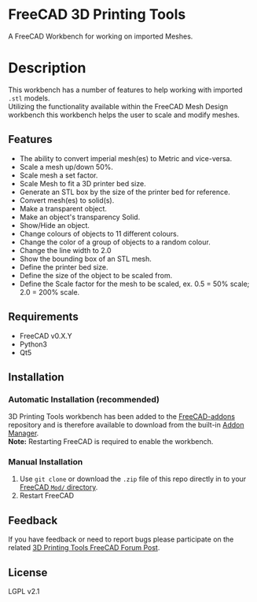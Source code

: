 # FreeCAD 3D Printing Tools
A FreeCAD Workbench for working on imported Meshes.  

# Description
This workbench has a number of features to help working with imported `.stl` models.  
Utilizing the functionality available within the FreeCAD Mesh Design workbench this workbench helps the user to scale and modify meshes.

## Features

* The ability to convert imperial mesh(es) to Metric and vice-versa.  
* Scale a mesh up/down 50%.  
* Scale mesh a set factor.  
* Scale Mesh to fit a 3D printer bed size.  
* Generate an STL box by the size of the printer bed for reference.  
* Convert mesh(es) to solid(s).  
* Make a transparent object.  
* Make an object's transparency Solid.  
* Show/Hide an object.  
* Change colours of objects to 11 different colours.  
* Change the color of a group of objects to a random colour.  
* Change the line width to 2.0  
* Show the bounding box of an STL mesh.  
* Define the printer bed size.  
* Define the size of the object to be scaled from.  
* Define the Scale factor for the mesh to be scaled, ex. 0.5 = 50% scale; 2.0 = 200% scale.

## Requirements
* FreeCAD v0.X.Y  
* Python3  
* Qt5

## Installation

### Automatic Installation (recommended)
3D Printing Tools workbench has been added to the [FreeCAD-addons](https://github.com/FreeCAD/FreeCAD-addons) repository and is therefore available to download from the built-in [Addon Manager](https://github.com/FreeCAD/FreeCAD-addons#1-builtin-addon-manager).  
**Note:** Restarting FreeCAD is required to enable the workbench.

### Manual Installation
1. Use `git clone` or download the `.zip` file of this repo directly in to your [FreeCAD `Mod/` directory](https://www.freecadweb.org/wiki/Installing_more_workbenches).  
2. Restart FreeCAD 

## Feedback  
If you have feedback or need to report bugs please participate on the related [3D Printing Tools FreeCAD Forum Post](https://forum.freecadweb.org/viewtopic.php?f=9&t=36564). 

## License
LGPL v2.1